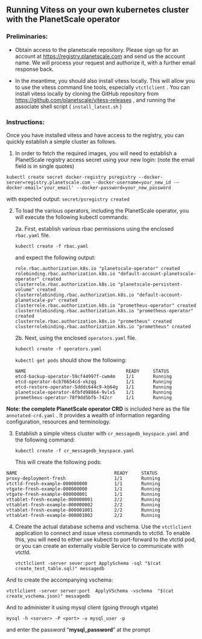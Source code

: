 ## Running Vitess on your own kubernetes cluster with the PlanetScale operator

### Preliminaries:
* Obtain access to the planetscale repository.   Please sign up for an account at https://registry.planetscale.com and send us the account name. We will process your request and authorize it, with a further email response back.

* In the meantime, you should also install vitess locally.  This will allow you to use the vitess command line tools, especially `vtctlclient` .
You can install vitess locally by cloning the GitHub repository from  https://github.com/planetscale/vitess-releases , and running the associate shell script ( `install_latest.sh` )

### Instructions:
Once you have installed vitess and have access to the registry, you can quickly establish a simple cluster as follows. 

1. In order to fetch the required images, you will need to establish a PlanetScale registry access secret using your new login:  (note the email field is in single quotes)
```
kubectl create secret docker-registry psregistry --docker-server=registry.planetscale.com --docker-username=your_new_id -—docker-email='your_email' --docker-password=your_new_password
```
with expected output:
`secret/psregistry created`

2.  To load the various operators, including the PlanetScale operator, you will execute the following kubectl commands:

	 2a. First, establish various rbac permissions using the enclosed `rbac.yaml` file.

	```
	kubectl create -f rbac.yaml
	```

	and expect the following output:
	```
	role.rbac.authorization.k8s.io "planetscale-operator" created
	rolebinding.rbac.authorization.k8s.io "default-account-planetscale-operator" created
	clusterrole.rbac.authorization.k8s.io "planetscale-persistent-volume" created
	clusterrolebinding.rbac.authorization.k8s.io "default-account-planetscale-pv" created
	clusterrole.rbac.authorization.k8s.io "prometheus-operator" created
	clusterrolebinding.rbac.authorization.k8s.io "prometheus-operator" created
	clusterrole.rbac.authorization.k8s.io "prometheus" created
	clusterrolebinding.rbac.authorization.k8s.io "prometheus" created
	```
	 2b. Next, using the enclosed `operators.yaml` file.
	
	```
	kubectl create -f operators.yaml
	```

	`kubectl get pods`  should show the following:

	```
	NAME                                     READY     STATUS 
	etcd-backup-operator-59cf44997f-cwm4m    1/1       Running
	etcd-operator-6cb76654cd-vkzqg           1/1       Running
	etcd-restore-operator-5dddc644c9-kb64g   1/1       Running
	planetscale-operator-6fbfd98864-9vlx5    1/1       Running
	prometheus-operator-78f9dd5bfb-742cr     1/1       Running
	```
**Note: the complete PlanetScale operator CRD** is included here as the file `annotated-crd.yaml` .  It provides a wealth of information regarding configuration, resources and terminology.

3. Establish a simple vitess cluster with `cr_messagedb_keyspace.yaml` and the following command:

	```
	kubectl create -f cr_messagedb_keyspace.yaml
	```

	This will create the following pods:

```
NAME                                    READY     STATUS 
proxy-deployment-fresh                  1/1       Running
vtctld-fresh-example-000000000          1/1       Running
vtgate-fresh-example-000000000          1/1       Running
vtgate-fresh-example-000000001          1/1       Running
vttablet-fresh-example-000000001        2/2       Running
vttablet-fresh-example-000000002        2/2       Running
vttablet-fresh-example-000001001        2/2       Running
vttablet-fresh-example-000001002        2/2       Running
```

4. Create the actual database schema and vschema.  Use the `vtctlclient` application to connect and issue vitess commands to vtctld.  To enable this, you will need to either use kubectl to port-forward to the vtctld pod, or you can create an externally visible Service to communicate with vtctld.

	```
	vtctlclient -server sever:port ApplySchema -sql "$(cat create_test_table.sql)" messagedb
	```

And to create the accompanying vschema:

	vtctlclient -server server:port  ApplyVSchema -vschema  "$(cat create_vschema.json)" messagedb

And to administer it using mysql client (going through vtgate)

	mysql -h <server> -P <port> -u mysql_user -p
	
and enter the password “**mysql_password**” at the prompt


